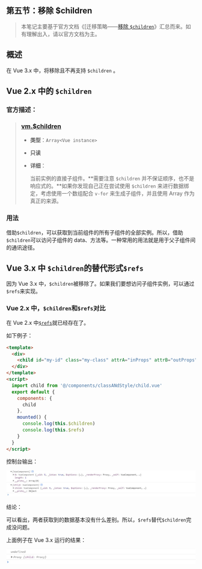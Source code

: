 ## 第五节：移除 $children

> 本笔记主要基于官方文档《[迁移策略——[移除 `$children`](https://v3.cn.vuejs.org/guide/migration/children.html)》汇总而来。如有理解出入，请以官方文档为主。

## 概述

在 Vue 3.x 中，将移除且不再支持 `$children` 。

## Vue 2.x 中的 `$children`

### 官方描述：

> ### [vm.$children](https://cn.vuejs.org/v2/api/#vm-children)
>
> - **类型**：`Array<Vue instance>`
>
> - **只读**
>
> - **详细**：
>
>   当前实例的直接子组件。**需要注意 `$children` 并不保证顺序，也不是响应式的。**如果你发现自己正在尝试使用 `$children` 来进行数据绑定，考虑使用一个数组配合 `v-for` 来生成子组件，并且使用 Array 作为真正的来源。

### 用法

借助`$children`，可以获取到当前组件的所有子组件的全部实例。所以，借助`$children`可以访问子组件的 data、方法等。一种常用的用法就是用于父子组件间的通讯途径。

## Vue 3.x 中 `$children`的替代形式`$refs`

因为 Vue 3.x 中，`$children`被移除了。如果我们要想访问子组件实例，可以通过`$refs`来实现。

### Vue 2.x 中，`$children`和`$refs`对比

在 Vue 2.x 中[`$refs`](https://cn.vuejs.org/v2/api/#vm-refs)就已经存在了。

如下例子：

```html
<template>
  <div>
    <child id="my-id" class="my-class" attrA="inProps" attrB="outProps" ref="child"></child>
  </div>
</template>
<script>
  import child from '@/components/classANdStyle/child.vue'
  export default {
    components: {
      child
    },
    mounted() {
      console.log(this.$children)
      console.log(this.$refs)
    }
  }
</script>
```

控制台输出：

![](./images/1.jpeg)

结论：

​ 可以看出，两者获取到的数据基本没有什么差别。所以，`$refs`替代`$children`完成没问题。

上面例子在 Vue 3.x 运行的结果：

![](./images/2.jpeg)
